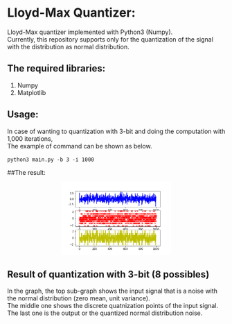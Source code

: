 # Lloyd-Max Quantizer:<br />
Lloyd-Max quantizer implemented with Python3 (Numpy). <br />
Currently, this repository supports only for the quantization of the signal <br /> 
with the distribution as normal distribution. <br />

## The required libraries:<br /> 
1. Numpy <br />
2. Matplotlib <br />

## Usage: <br /> 
In case of wanting to quantization with 3-bit and doing the computation with 1,000 iterations, <br />
The example of command can be shown as below. <br />
~~~shell
python3 main.py -b 3 -i 1000
~~~
##The result: <br />
<p align="center">
  <img width="50%" height="50%" src="https://github.com/FuengfusinNinnart/lloyd-max-quantizer/blob/master/results.png">
</p>

## Result of quantization with 3-bit (8 possibles) <br /> 
In the graph, the top sub-graph shows the input signal that is a noise with the normal distribution (zero mean, unit variance). <br />
The middle one shows the discrete quatnization points of the input signal. <br />
The last one is the output or the quantized normal distribution noise. <br />
